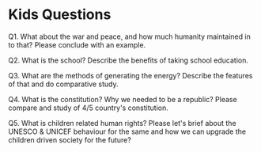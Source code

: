# Kids Questions

Q1. What about the war and peace, and how much humanity maintained in to that? Please conclude with an example.

Q2. What is the school? Describe the benefits of taking school education.

Q3. What are the methods of generating the energy? Describe the features of that and do comparative study.

Q4. What is the constitution? Why we needed to be a republic? Please compare and study of 4/5 country's constitution.

Q5. What is children related human rights? Please let's brief about the UNESCO & UNICEF behaviour for the same and how we can upgrade the children driven society for the future?
